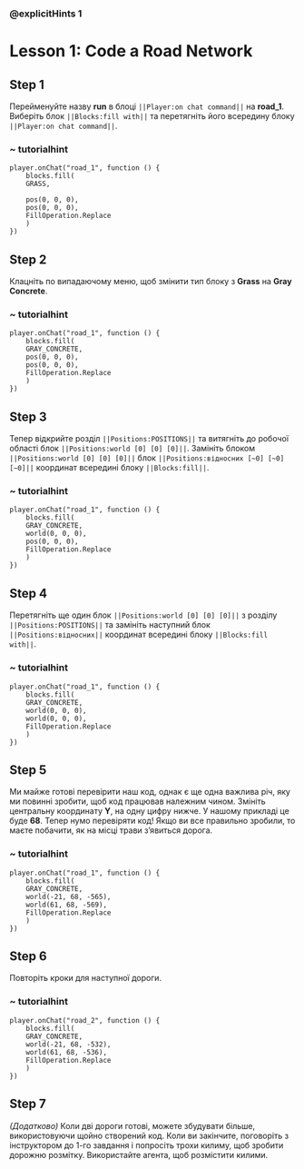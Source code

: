 ### @explicitHints 1

# Lesson 1: Code a Road Network

## Step 1
Перейменуйте назву **run** в блоці ``||Player:on chat command||`` на **road_1**. Виберіть блок ``||Blocks:fill with||`` та перетягніть його всередину блоку ``||Player:on chat command||``.

### ~ tutorialhint
``` blocks
player.onChat("road_1", function () {
    blocks.fill(
    GRASS,

    pos(0, 0, 0),
    pos(0, 0, 0),
    FillOperation.Replace
    )
})
```

## Step 2
Клацніть по випадаючому меню, щоб змінити тип блоку з **Grass** на **Gray Concrete**.
### ~ tutorialhint

``` blocks
player.onChat("road_1", function () {
    blocks.fill(
    GRAY_CONCRETE,
    pos(0, 0, 0),
    pos(0, 0, 0),
    FillOperation.Replace
    )
})
```

## Step 3
Тепер відкрийте розділ ``||Positions:POSITIONS||`` та витягніть до робочої області блок ``||Positions:world [0] [0] [0]||``.
Замініть блоком ``||Positions:world [0] [0] [0]||`` блок ``||Positions:відносних [~0] [~0] [~0]||`` координат  всередині блоку ``||Blocks:fill||``.

### ~ tutorialhint
``` blocks
player.onChat("road_1", function () {
    blocks.fill(
    GRAY_CONCRETE,
    world(0, 0, 0),
    pos(0, 0, 0),
    FillOperation.Replace
    )
})
```

## Step 4
Перетягніть ще один блок ``||Positions:world [0] [0] [0]||`` з розділу ``||Positions:POSITIONS||`` та замініть наступний блок ``||Positions:відносних||`` координат всередині блоку ``||Blocks:fill with||``.

### ~ tutorialhint
``` blocks
player.onChat("road_1", function () {
    blocks.fill(
    GRAY_CONCRETE,
    world(0, 0, 0),
    world(0, 0, 0),
    FillOperation.Replace
    )
})
```

## Step 5
Ми майже готові перевірити наш код, однак є ще одна важлива річ, яку ми повинні зробити, щоб код працював належним чином. Змініть центральну координату **Y**, на одну цифру нижче. У нашому прикладі це буде **68**. Тепер нумо перевіряти код! Якщо ви все правильно зробили, то маєте побачити, як на місці трави з’явиться дорога.

### ~ tutorialhint
``` blocks
player.onChat("road_1", function () {
    blocks.fill(
    GRAY_CONCRETE,
    world(-21, 68, -565),
    world(61, 68, -569),
    FillOperation.Replace
    )
})

```

## Step 6
Повторіть кроки для наступної дороги.

### ~ tutorialhint
``` blocks
player.onChat("road_2", function () {
    blocks.fill(
    GRAY_CONCRETE,
    world(-21, 68, -532),
    world(61, 68, -536),
    FillOperation.Replace
    )
})
```

## Step 7
*(Додатково)* Коли дві дороги готові, можете збудувати більше, використовуючи щойно створений код. Коли ви закінчите, поговоріть з інструктором до 1-го завдання і попросіть трохи килиму, щоб зробити дорожню розмітку. Використайте агента, щоб розмістити килими.
